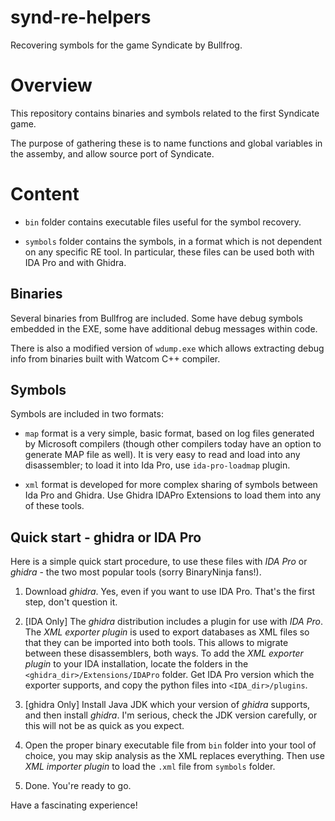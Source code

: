 # synd-re-helpers

Recovering symbols for the game Syndicate by Bullfrog.

# Overview

This repository contains binaries and symbols related
to the first Syndicate game.

The purpose of gathering these is to name functions and
global variables in the assemby, and allow source port
of Syndicate.

# Content

* `bin` folder contains executable files useful for the
symbol recovery.

* `symbols` folder contains the symbols, in a format
which is not dependent on any specific RE tool.
In particular, these files can be used both with IDA Pro
and with Ghidra.

## Binaries

Several binaries from Bullfrog are included. Some
have debug symbols embedded in the EXE, some have
additional debug messages within code.

There is also a modified version of `wdump.exe` which
allows extracting debug info from binaries built with
Watcom C++ compiler.

## Symbols

Symbols are included in two formats:

* `map` format is a very simple, basic format, based
on log files generated by Microsoft compilers (though
other compilers today have an option to generate MAP
file as well). It is very easy to read and load into
any disassembler; to load it into Ida Pro, use
`ida-pro-loadmap` plugin.

* `xml` format is developed for more complex sharing
of symbols between Ida Pro and Ghidra. Use Ghidra IDAPro
Extensions to load them into any of these tools.

## Quick start - ghidra or IDA Pro

Here is a simple quick start procedure, to use these
files with _IDA Pro_ or _ghidra_ - the two most popular
tools (sorry BinaryNinja fans!).

1. Download _ghidra_. Yes, even if you want to use IDA
 Pro. That's the first step, don't question it.

2. [IDA Only] The _ghidra_ distribution includes a plugin
 for use with _IDA Pro_. The _XML exporter plugin_ is
 used to export databases as XML files so that they
 can be imported into both tools. This allows to migrate
 between these disassemblers, both ways. To add the
 _XML exporter plugin_ to your IDA installation, locate
 the folders in the `<ghidra_dir>/Extensions/IDAPro`
 folder. Get IDA Pro version which the exporter supports,
 and copy the python files into `<IDA_dir>/plugins`.

3. [ghidra Only] Install Java JDK which your version of
 _ghidra_ supports, and then install _ghidra_. I'm
 serious, check the JDK version carefully, or this will
 not be as quick as you expect.

4. Open the proper binary executable file from `bin`
 folder into your tool of choice, you may skip analysis
 as the XML replaces everything. Then use _XML importer
 plugin_ to load the `.xml` file from `symbols` folder.

5. Done. You're ready to go.


Have a fascinating experience!
